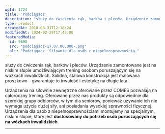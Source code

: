 ```yaml
---
wpId: 1724
title: 'Podciągacz'
description: 'służy do ćwiczenia rąk, barków i pleców. Urządzenie zamontowane jest na niskim słupie umożliwiającym trening osobom poruszającym się na wózkach inwalidzkich. Solidna, stalowa konstrukcja jest malowana proszkowo – gwarantuje to trwałość i estetykę na długie lata. Urządzenia na siłownie zewnętrzne oferowane przez COMES pozwalają na całoroczny trening. Oferowane przez nas produkty są odpowiednie dla szerokiej ...'
type: product
createdAt: 2018-08-31T12:18:24
modifiedAt: 2024-02-29T17:43:00
featuredMedia:
  id: 9698
  src: "podciagacz-17.07.00.000-.png"
  alt: "Podciągacz. Siłownie dla osób z niepełnosprawnością."
---
```



służy do ćwiczenia rąk, barków i pleców. Urządzenie zamontowane jest na niskim słupie umożliwiającym trening osobom poruszającym się na wózkach inwalidzkich. Solidna, stalowa konstrukcja jest malowana proszkowo – gwarantuje to trwałość i estetykę na długie lata.

Urządzenia na siłownie zewnętrzne oferowane przez COMES pozwalają na całoroczny trening. Oferowane przez nas produkty są odpowiednie dla szerokiej grupy odbiorców, w tym dla seniorów, ponieważ używanie ich nie wymaga użycia dużej siły, ani posiadania wysokiej sprawności fizycznej. Urządzenia dla osób z niepełnosprawnościami montujemy na specjalnym, niskim słupie, który jest **dostosowany do potrzeb osób poruszających się na wózkach inwalidzkich**.

* * *